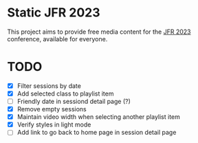 # Static JFR 2023

This project aims to provide free media content for the [JFR 2023](https://www.jfr.plus/jfr-2023/programme) conference, available for everyone.

# TODO

- [x] Filter sessions by date
- [x] Add selected class to playlist item
- [ ] Friendly date in sessiond detail page (?)
- [x] Remove empty sessions
- [x] Maintain video width when selecting another playlist item
- [x] Verify styles in light mode
- [ ] Add link to go back to home page in session detail page
